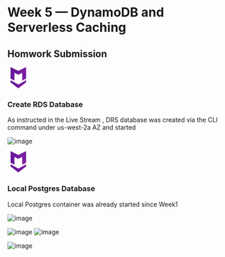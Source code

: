 # Week 5 — DynamoDB and Serverless Caching

## Homwork Submission 

![alt text](https://github.com/adam-p/markdown-here/raw/master/src/common/images/icon48.png "Logo Title Text 1")
### Create RDS Database 

As instructed in the Live Stream , DRS database was created via the CLI command under us-west-2a AZ and started 

<img width="978" alt="image" src="https://user-images.githubusercontent.com/125532497/224531128-42168b9a-119a-4040-8d25-eef98a33219f.png">

![alt text](https://github.com/adam-p/markdown-here/raw/master/src/common/images/icon48.png "Logo Title Text 1")
### Local Postgres Database

Local Postgres container was already started since Week1


<img width="960" alt="image" src="https://user-images.githubusercontent.com/125532497/227595918-0c863283-e110-4aa3-93a5-a770ae5e6fe9.png">


![image](https://user-images.githubusercontent.com/125532497/227595663-50d2918e-dc9e-408c-a48f-cbb9a3ba1261.png)
![image](https://user-images.githubusercontent.com/125532497/227596144-c7ee9db9-8859-4852-ad7a-2360be70924f.png)

![image](https://user-images.githubusercontent.com/125532497/227597118-c46166f0-c1a8-4682-9105-e0d99262e7a5.png)
